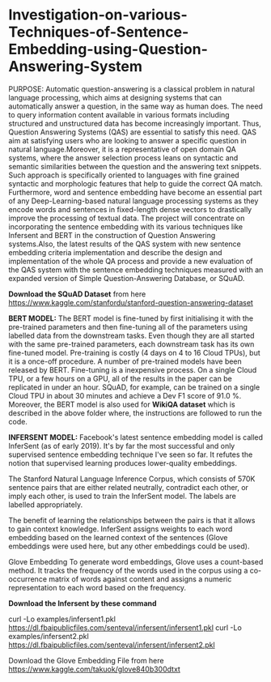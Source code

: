 # Investigation-on-various-Techniques-of-Sentence-Embedding-using-Question-Answering-System

PURPOSE: 
Automatic question-answering is a classical problem in natural language processing, which aims at designing systems that can automatically answer a question, in the same way as human does. The need to query information content available in various formats including structured and unstructured data has become increasingly important. Thus, Question Answering Systems (QAS) are essential to satisfy this need. QAS aim at satisfying users who are looking to answer a specific question in natural language.Moreover, it is a representative of open domain QA systems, where the answer selection process leans on syntactic and semantic similarities between the question and the answering text snippets. Such approach is specifically oriented to languages with fine grained syntactic and morphologic features that help to guide the correct QA match. Furthermore, word and sentence embedding have become an essential part of any Deep-Learning-based natural language processing systems as they encode words and sentences in fixed-length dense vectors to drastically improve the processing of textual data.
The project will concentrate on incorporating the sentence embedding with its various techniques like Infersent and BERT in the construction of Question Answering systems.Also, the latest results of the QAS system with new sentence embedding criteria implementation and describe the design and implementation of the whole QA process and provide a new evaluation of the QAS system with the sentence embedding techniques measured with an expanded version of Simple Question-Answering Database, or SQuAD.

**Download the SQuAD Dataset** from here https://www.kaggle.com/stanfordu/stanford-question-answering-dataset

**BERT MODEL:**
The BERT model is fine-tuned by first initialising it with the pre-trained parameters and then fine-tuning all of the parameters using labelled data from the downstream tasks. Even though they are all started with the same pre-trained parameters, each downstream task has its own fine-tuned model. 
Pre-training is costly (4 days on 4 to 16 Cloud TPUs), but it is a once-off procedure. A number of pre-trained models have been released by BERT. Fine-tuning is a inexpensive process. On a single Cloud TPU, or a few hours on a GPU, all of the results in the paper can be replicated in under an hour. SQuAD, for example, can be trained on a single Cloud TPU in about 30 minutes and achieve a Dev F1 score of 91.0 %.
Moreover, the BERT model is also used for **WikiQA dataset** which is described in the above folder where, the instructions are followed to run the code.

**INFERSENT MODEL:**
Facebook's latest sentence embedding model is called InferSent (as of early 2019). It's by far the most successful and only supervised sentence embedding technique I've seen so far. It refutes the notion that supervised learning produces lower-quality embeddings.

The Stanford Natural Language Inference Corpus, which consists of 570K sentence pairs that are either related neutrally, contradict each other, or imply each other, is used to train the InferSent model. The labels are labelled appropriately.

The benefit of learning the relationships between the pairs is that it allows to gain context knowledge. InferSent assigns weights to each word embedding based on the learned context of the sentences (Glove embeddings were used here, but any other embeddings could be used).

Glove Embedding
To generate word embeddings, Glove uses a count-based method. It tracks the frequency of the words used in the corpus using a co-occurrence matrix of words against content and assigns a numeric representation to each word based on the frequency.


**Download the Infersent by these command**

curl -Lo examples/infersent1.pkl https://dl.fbaipublicfiles.com/senteval/infersent/infersent1.pkl
curl -Lo examples/infersent2.pkl https://dl.fbaipublicfiles.com/senteval/infersent/infersent2.pkl

Download the Glove Embedding File from here https://www.kaggle.com/takuok/glove840b300dtxt
